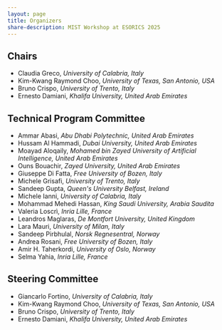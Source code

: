 ```yaml
---
layout: page
title: Organizers
share-description: MIST Workshop at ESORICS 2025
---
```


## Chairs

- Claudia Greco, _University of Calabria, Italy_
- Kim-Kwang Raymond Choo, _University of Texas, San Antonio, USA_
- Bruno Crispo, _University of Trento, Italy_
- Ernesto Damiani, _Khalifa University, United Arab Emirates_

## Technical Program Committee

- Ammar Abasi, _Abu Dhabi Polytechnic, United Arab Emirates_
- Hussam Al Hammadi, _Dubai University, United Arab Emirates_
- Moayad Aloqaily, _Mohamed bin Zayed University of Artificial Intelligence, United Arab Emirates_
- Ouns Bouachir, _Zayed University, United Arab Emirates_
- Giuseppe Di Fatta, _Free University of Bozen, Italy_
- Michele Grisafi,  _University of Trento, Italy_
- Sandeep Gupta, _Queen's University Belfast, Ireland_
- Michele Ianni, _University of Calabria, Italy_
- Mohammad Mehedi Hassan, _King Saudi University, Arabia Saudita_
- Valeria Loscrì, _Inria Lille, France_
- Leandros Maglaras, _De Montfort University, United Kingdom_
- Lara Mauri, _University of Milan, Italy_
- Sandeep Pirbhulal, _Norsk Regnesentral, Norway_
- Andrea Rosani, _Free University of Bozen, Italy_
- Amir H. Taherkordi, _University of Oslo, Norway_
- Selma Yahia, _Inria Lille, France_


## Steering Committee

- Giancarlo Fortino, _University of Calabria, Italy_
- Kim-Kwang Raymond Choo, _University of Texas, San Antonio, USA_
- Bruno Crispo, _University of Trento, Italy_
- Ernesto Damiani, _Khalifa University, United Arab Emirates_
